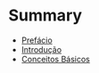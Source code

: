 # Summary

* [Prefácio](README.md)
* [Introdução](chapter1.md)
* [Conceitos Básicos](conceitos-basicos.md)


